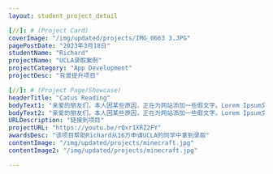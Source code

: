 ```yaml
---
layout: student_project_detail

[//]: # (Project Card)
coverImage: "/img/updated/projects/IMG_0663 3.JPG"
pagePostDate: "2023年3月18日"
studentName: "Richard"
projectName: "UCLA录取案例"
projectCategory: "App Development"
projectDesc: "背景提升项目"

[//]: # (Project Page/Showcase)
headerTitle: "Catus Reading"
bodyText1: "亲爱的朋友们，本人因某些原因，正在为网站添加一些假文字。Lorem Ipsum文本是印刷及排版业所常用的假文字，也被称为乱数假文。"
bodyText2: "亲爱的朋友们，本人因某些原因，正在为网站添加一些假文字。Lorem Ipsum文本是印刷及排版业所常用的假文字，也被称为乱数假文。"
URLDescription: "链接到项目"
projectURL: "https://youtu.be/rQxr1XRZ2FY"
awardsDesc: "该项目帮助Richard从16万申请UCLA的同学中拿到录取"
contentImage: "/img/updated/projects/minecraft.jpg"
contentImage2: "/img/updated/projects/minecraft.jpg"

---
```

